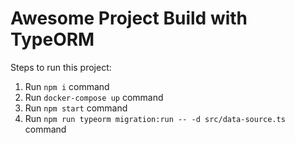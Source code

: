 # Awesome Project Build with TypeORM

Steps to run this project:

1. Run `npm i` command
2. Run `docker-compose up` command
3. Run `npm start` command
4. Run `npm run typeorm migration:run -- -d src/data-source.ts` command
